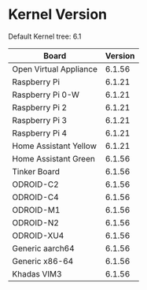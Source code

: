 
# Kernel Version

Default Kernel tree: 6.1

| Board | Version |
|-------|---------|
| Open Virtual Appliance | 6.1.56 |
| Raspberry Pi | 6.1.21 |
| Raspberry Pi 0-W | 6.1.21 |
| Raspberry Pi 2 | 6.1.21 |
| Raspberry Pi 3 | 6.1.21 |
| Raspberry Pi 4 | 6.1.21 |
| Home Assistant Yellow | 6.1.21 |
| Home Assistant Green | 6.1.56 |
| Tinker Board | 6.1.56 |
| ODROID-C2 | 6.1.56 |
| ODROID-C4 | 6.1.56 |
| ODROID-M1 | 6.1.56 |
| ODROID-N2 | 6.1.56 |
| ODROID-XU4 | 6.1.56 |
| Generic aarch64 | 6.1.56 |
| Generic x86-64 | 6.1.56 |
| Khadas VIM3 | 6.1.56 |
